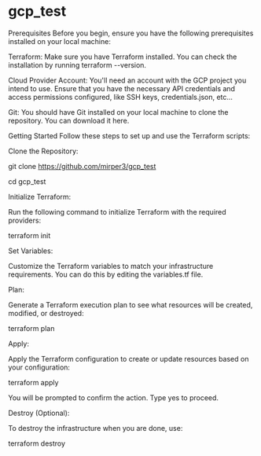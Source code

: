 # gcp_test
Prerequisites
Before you begin, ensure you have the following prerequisites installed on your local machine:

Terraform: Make sure you have Terraform installed. You can check the installation by running terraform --version.

Cloud Provider Account: You'll need an account with the GCP project you intend to use. Ensure that you have the necessary API credentials and access permissions configured, like SSH keys, credentials.json, etc...

Git: You should have Git installed on your local machine to clone the repository. You can download it here.

Getting Started
Follow these steps to set up and use the Terraform scripts:

Clone the Repository:

git clone https://github.com/mirper3/gcp_test

cd gcp_test

Initialize Terraform:

Run the following command to initialize Terraform with the required providers:

terraform init

Set Variables:

Customize the Terraform variables to match your infrastructure requirements. You can do this by editing the variables.tf file.

Plan:

Generate a Terraform execution plan to see what resources will be created, modified, or destroyed:

terraform plan

Apply:

Apply the Terraform configuration to create or update resources based on your configuration:

terraform apply

You will be prompted to confirm the action. Type yes to proceed.

Destroy (Optional):

To destroy the infrastructure when you are done, use:

terraform destroy
